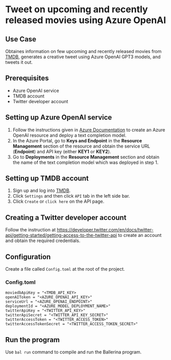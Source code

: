 # Tweet on upcoming and recently released movies using Azure OpenAI

## Use Case
Obtaines information on few upcoming and recently released movies from [TMDB](https://www.themoviedb.org/), generates a creative tweet using Azure OpenAI GPT3 models, and tweets it out.  

## Prerequisites
* Azure OpenAI service
* TMDB account
* Twitter developer account

## Setting up Azure OpenAI service
1. Follow the instructions given in [Azure Documentation](https://learn.microsoft.com/en-us/azure/cognitive-services/openai/how-to/create-resource?pivots=web-portal) to create an Azure OpenAI resource and deploy a text completion model.
2. In the Azure Portal, go to **Keys and Endpoint** in the **Resource Management** section of the resource and obtain the service URL (**Endpoint**) and API key (either **KEY1** or **KEY2**).
3. Go to **Deployments** in the **Resource Management** section and obtain the name of the text completion model which was deployed in step 1.

## Setting up TMDB account
1. Sign up and log into [TMDB](https://www.themoviedb.org/login).
2. Click `Settings` and then click `API` tab in the left side bar.
3. Click `Create` or `click here` on the API page.

## Creating a Twitter developer account
Follow the instruction at https://developer.twitter.com/en/docs/twitter-api/getting-started/getting-access-to-the-twitter-api to create an account and obtain the required credentials.

## Configuration
Create a file called `Config.toml` at the root of the project.

### Config.toml
```
moviedbApiKey = "<TMDB_API_KEY>
openAIToken = "<AZURE_OPENAI_API_KEY>"
serviceUrl = "<AZURE_OPENAI_ENDPOINT>"
deploymentId = "<AZURE_MODEL_DEPLOYMENT_NAME>"
twitterApiKey = "<TWITTER_API_KEY>"
twitterApiSecret = "<TWITTER_API_KEY_SECRET>"
twitterAccessToken = "<TWITTER_ACCESS_TOKEN>"
twitterAccessTokenSecret = "<TWITTER_ACCESS_TOKEN_SECRET>"
```

## Run the program
Use `bal run` command to compile and run the Ballerina program. 

